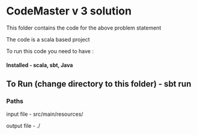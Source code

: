 # CodeMaster v 3 solution

This folder contains the code for the above problem statement

The code is a scala based project

To run this code you need to have :

#### Installed - scala, sbt, Java

## To Run (change directory to this folder) - sbt run


### Paths
input file - src/main/resources/

output file - ./